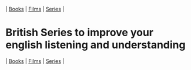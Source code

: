 | [Books](/english-resources/books.html) | [Films](/english-resources/films.html) | [Series](/english-resources/series.html) |

# British Series to improve your english listening and understanding

| [Books](/english-resources/books.html) | [Films](/english-resources/films.html) | [Series](/english-resources/series.html) |